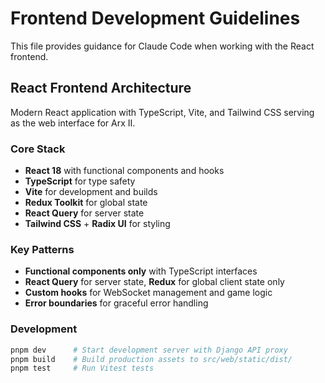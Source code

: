 # Frontend Development Guidelines

This file provides guidance for Claude Code when working with the React frontend.

## React Frontend Architecture

Modern React application with TypeScript, Vite, and Tailwind CSS serving as the web interface for Arx II.

### Core Stack

- **React 18** with functional components and hooks
- **TypeScript** for type safety
- **Vite** for development and builds
- **Redux Toolkit** for global state
- **React Query** for server state
- **Tailwind CSS** + **Radix UI** for styling

### Key Patterns

- **Functional components only** with TypeScript interfaces
- **React Query** for server state, **Redux** for global client state only
- **Custom hooks** for WebSocket management and game logic
- **Error boundaries** for graceful error handling

### Development

```bash
pnpm dev      # Start development server with Django API proxy
pnpm build    # Build production assets to src/web/static/dist/
pnpm test     # Run Vitest tests
```
